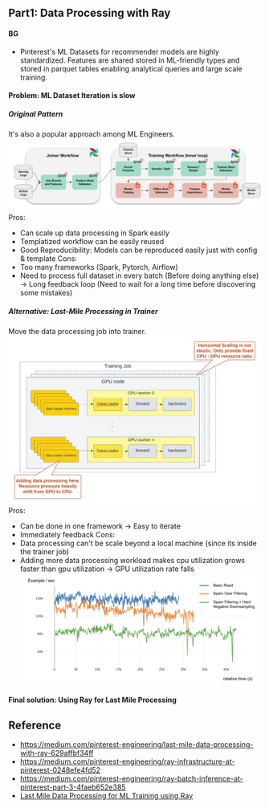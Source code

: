 ## Part1: Data Processing with Ray
#### BG

- Pinterest's ML Datasets for recommender models are highly standardized. Features are shared stored in ML-friendly types and stored in parquet tables enabling analytical queries and large scale training.
#### Problem: ML Dataset Iteration is slow
##### Original Pattern
It's also a popular approach among ML Engineers.
![Pinterest Original Pattern - Spark + PyTorch + Airflow](attachments/pinterest-original-pattern-spark-pytorch-airflow.png)
Pros: 
- Can scale up data processing in Spark easily
- Templatized workflow can be easily reused
- Good Reproducibility: Models can be reproduced easily just with config & template
Cons: 
- Too many frameworks (Spark, Pytorch, Airflow)
- Need to process full dataset in every batch (Before doing anything else) -> Long feedback loop (Need to wait for a long time before discovering some mistakes)
##### Alternative: Last-Mile Processing in Trainer
Move the data processing job into trainer.
![Pinterest Last-Mile Processing in Trainer](attachments/pinterest-last-mile-processing-in-trainer.png)
Pros: 
- Can be done in one framework -> Easy to iterate
- Immediately feedback
Cons:
- Data processing can't be scale beyond a local machine (since its inside the trainer job)
- Adding more data processing workload makes cpu utilization grows faster than gpu utilization -> GPU utilization rate falls
![Pinterest CPU vs GPU Utilization](attachments/pinterest-cpu-vs-gpu-utilization.png)
#### Final solution: Using Ray for Last Mile Processing


## Reference
- https://medium.com/pinterest-engineering/last-mile-data-processing-with-ray-629affbf34ff
- https://medium.com/pinterest-engineering/ray-infrastructure-at-pinterest-0248efe4fd52
- https://medium.com/pinterest-engineering/ray-batch-inference-at-pinterest-part-3-4faeb652e385
-   [Last Mile Data Processing for ML Training using Ray](https://youtu.be/I1eTzQs9QkU?si=V-9Go1sOgcg760Hp)